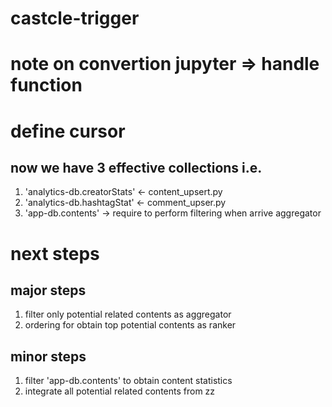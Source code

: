 # castcle-trigger

# note on convertion jupyter => handle function

# define cursor
## now we have 3 effective collections i.e. 
1. 'analytics-db.creatorStats' <- content_upsert.py
2. 'analytics-db.hashtagStat' <- comment_upser.py
3. 'app-db.contents' -> require to perform filtering when arrive aggregator

# next steps
## major steps
1. filter only potential related contents as aggregator
2. ordering for obtain top potential contents as ranker

## minor steps
1. filter 'app-db.contents' to obtain content statistics
2. integrate all potential related contents from zz

